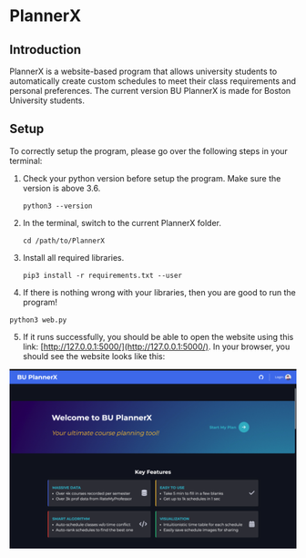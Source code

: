 # PlannerX

## Introduction

PlannerX is a website-based program that allows university students to automatically create custom schedules to meet their class requirements and personal preferences. The current version BU PlannerX is made for Boston University students.

## Setup

To correctly setup the program, please go over the following steps in your terminal:

1. Check your python version before setup the program. Make sure the version is above 3.6.

   ```
   python3 --version
   ```
2. In the terminal, switch to the current PlannerX folder.

   ```
   cd /path/to/PlannerX
   ```
3. Install all required libraries.

   ```
   pip3 install -r requirements.txt --user
   ```
4. If there is nothing wrong with your libraries, then you are good to run the program!

```
python3 web.py
```

5. If it runs successfully, you should be able to open the website using this link: [http://127.0.0.1:5000/](http://127.0.0.1:5000/). In your browser, you should see the website looks like this:

![schedule](./webpage.png)
